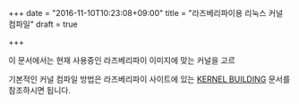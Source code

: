 +++
date = "2016-11-10T10:23:08+09:00"
title = "라즈베리파이용 리눅스 커널 컴파일"
draft = true

+++

이 문서에서는 현재 사용중인 라즈베리파이 이미지에 맞는 커널을
고르

기본적인 커널 컴파일 방법은 라즈베리파이 사이트에 있는
[KERNEL BUILDING](https://www.raspberrypi.org/documentation/linux/kernel/building.md)
문서를 참조하시면 됩니다.

